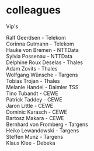 # colleagues
Vip's

Ralf Geerdsen - Telekom <br/>
Corinna Gutmann - Telekom <br/>
Hauke von Bremen - NTTData <br/>
Sylvia Possenau - NTTData <br/>
Delphine Roux Deselas - Thales <br/>
Adam Zovits - Thales <br/>
Wolfgang Wünsche - Targens <br/>
Tobias Trojan - Thales <br/>
Melanie Handel - Daimler TSS <br/>
Tino Tubandt - CEWE <br/>
Patrick Taddey - CEWE <br/>
Jaron Little - CEWE <br/>
Dominic Karasch - CEWE <br/>
Bartosz Makara - CEWE <br/>
Bernhard von Fromberg - Targens <br/>
Heiko Lewandowski - Targens <br/>
Steffen Munz - Targens <br/>
Klaus Klee - Debeka <br/>

